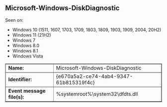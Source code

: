 ## Microsoft-Windows-DiskDiagnostic

Seen on:
* Windows 10 (1511, 1607, 1703, 1709, 1803, 1809, 1903, 1909, 2004, 20H2)
* Windows 11 (21H2)
* Windows 7
* Windows 8.0
* Windows 8.1
* Windows Vista

<table border="1" class="docutils">
  <tbody>
    <tr>
      <td><b>Name:</b></td>
      <td>Microsoft-Windows-DiskDiagnostic</td>
    </tr>
    <tr>
      <td><b>Identifier:</b></td>
      <td>{e670a5a2-ce74-4ab4-9347-61b815319f4c}</td>
    </tr>
    <tr>
      <td><b>Event message file(s):</b></td>
      <td>%systemroot%\system32\dfdts.dll</td>
    </tr>
  </tbody>
</table>

&nbsp;

